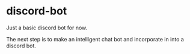 # discord-bot

Just a basic discord bot for now.

The next step is to make an intelligent chat bot and incorporate in into a discord bot.
